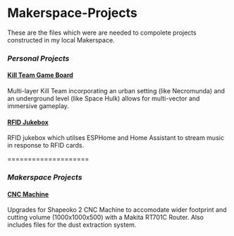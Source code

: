 # Makerspace-Projects
 These are the files which were are needed to compolete projects constructed in my local Makerspace.



### ***Personal Projects***

#### [Kill Team Game Board](https://github.com/Jayson-Q/Makerspace-Projects/tree/main/Kill%20Team%20Board)
Multi-layer Kill Team incorporating an urban setting (like Necromunda) and an underground level (like Space Hulk) allows for multi-vector and immersive gameplay.
 
#### [RFID Jukebox](https://github.com/Jayson-Q/Makerspace-Projects/tree/main/RFID%20Jukebox)
RFID jukebox which utilses ESPHome and Home Assistant to stream music in response to RFID cards.

====================

### ***Makerspace Projects***

#### [CNC Machine](https://github.com/Jayson-Q/Makerspace-Projects/tree/main/CNC%20Machine)
Upgrades for Shapeoko 2 CNC Machine to accomodate wider footprint and cutting volume (1000x1000x500) with a Makita RT701C Router. Also includes files for the dust extraction system.
